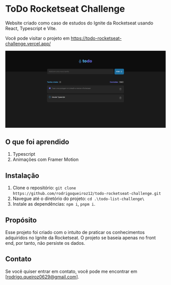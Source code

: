 # ToDo Rocketseat Challenge

Website criado como caso de estudos do Ignite da Rocketseat usando React, Typescript e Vite.

Você pode visitar o projeto em https://todo-rocketseat-challenge.vercel.app/

![Texto Alternativo](./project.png)

## O que foi aprendido

1. Typescript
2. Animações com Framer Motion

## Instalação

1. Clone o repositório: `git clone https://github.com/rodrigoqueiroz12/todo-rocketseat-challenge.git`
2. Navegue até o diretório do projeto: `cd .\todo-list-challenge\`
3. Instale as dependências: `npm i`, `pnpm i`.

## Propósito

Esse projeto foi criado com o intuito de praticar os conhecimentos adquiridos no Ignite da Rocketseat. O projeto se baseia apenas no front end, por tanto, não persiste os dados.

## Contato

Se você quiser entrar em contato, você pode me encontrar em [rodrigo.queiroz0629@gmail.com].
